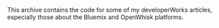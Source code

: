 This archive contains the code for some of my developerWorks articles, especially those about the Bluemix and OpenWhisk platforms.
